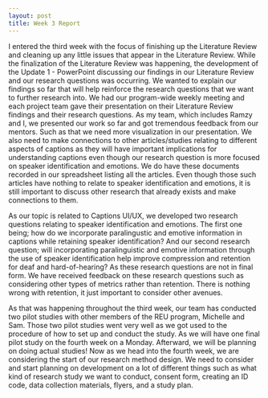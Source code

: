 ```yaml
---
layout: post
title: Week 3 Report
---
```


I entered the third week with the focus of finishing up the Literature Review and cleaning up any little issues that appear in the Literature Review. While the finalization of the Literature Review was happening, the development of the Update 1 - PowerPoint discussing our findings in our Literature Review and our research questions was occurring. We wanted to explain our findings so far that will help reinforce the research questions that we want to further research into. We had our program-wide weekly meeting and each project team gave their presentation on their Literature Review findings and their research questions. As my team, which includes Ramzy and I, we presented our work so far and got tremendous feedback from our mentors. Such as that we need more visualization in our presentation. We also need to make connections to other articles/studies relating to different aspects of captions as they will have important implications for understanding captions even though our research question is more focused on speaker identification and emotions. We do have these documents recorded in our spreadsheet listing all the articles. Even though those such articles have nothing to relate to speaker identification and emotions, it is still important to discuss other research that already exists and make connections to them.

As our topic is related to Captions UI/UX, we developed two research questions relating to speaker identification and emotions. The first one being; how do we incorporate paralingustic and emotive information in captions while retaining speaker identification? And our second research question; will incorporating paralinguistic and emotive information through the use of speaker identification help improve compression and retention for deaf and hard-of-hearing? As these research questions are not in final form. We have received feedback on these research questions such as considering other types of metrics rather than retention. There is nothing wrong with retention, it just important to consider other avenues. 

As that was happening throughout the third week, our team has conducted two pilot studies with other members of the REU program, Michelle and Sam. Those two pilot studies went very well as we got used to the procedure of how to set up and conduct the study. As we will have one final pilot study on the fourth week on a Monday. Afterward, we will be planning on doing actual studies! Now as we head into the fourth week, we are considering the start of our research method design. We need to consider and start planning on development on a lot of different things such as what kind of research study we want to conduct, consent form, creating an ID code, data collection materials, flyers, and a study plan.